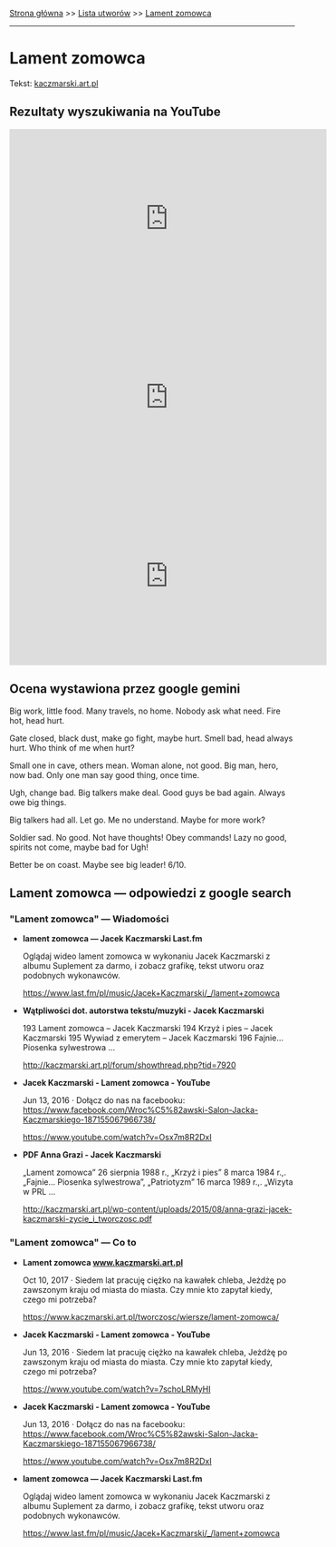 [Strona główna](../index.md) >> [Lista utworów](../list.md) >> [Lament zomowca](245.md)

---

# Lament zomowca

Tekst: [kaczmarski.art.pl](https://www.kaczmarski.art.pl/tworczosc/wiersze/lament-zomowca/)

## Rezultaty wyszukiwania na YouTube

<iframe width="560" height="315" src="https://www.youtube.com/embed/7schoLRMyHI?si=IdontcarewhotheIRSsendsImnotpayingtaxes" title="YouTube video player" frameborder="0" allow="accelerometer; autoplay; clipboard-write; encrypted-media; gyroscope; picture-in-picture; web-share" referrerpolicy="strict-origin-when-cross-origin" allowfullscreen></iframe>

<iframe width="560" height="315" src="https://www.youtube.com/embed/1h0bmA2W_n4?si=IdontcarewhotheIRSsendsImnotpayingtaxes" title="YouTube video player" frameborder="0" allow="accelerometer; autoplay; clipboard-write; encrypted-media; gyroscope; picture-in-picture; web-share" referrerpolicy="strict-origin-when-cross-origin" allowfullscreen></iframe>

<iframe width="560" height="315" src="https://www.youtube.com/embed/Osx7m8R2DxI?si=IdontcarewhotheIRSsendsImnotpayingtaxes" title="YouTube video player" frameborder="0" allow="accelerometer; autoplay; clipboard-write; encrypted-media; gyroscope; picture-in-picture; web-share" referrerpolicy="strict-origin-when-cross-origin" allowfullscreen></iframe>

## Ocena wystawiona przez google gemini

Big work, little food. Many travels, no home. Nobody ask what need. Fire hot, head hurt.

Gate closed, black dust, make go fight, maybe hurt. Smell bad, head always hurt. Who think of me when hurt?

Small one in cave, others mean. Woman alone, not good. Big man, hero, now bad. Only one man say good thing, once time.

Ugh, change bad. Big talkers make deal. Good guys be bad again. Always owe big things.

Big talkers had all. Let go. Me no understand. Maybe for more work?

Soldier sad. No good. Not have thoughts! Obey commands! Lazy no good, spirits not come, maybe bad for Ugh!

Better be on coast. Maybe see big leader! 6/10.


## Lament zomowca — odpowiedzi z google search

### "Lament zomowca" — Wiadomości

- **lament zomowca — Jacek Kaczmarski  Last.fm**

    Oglądaj wideo lament zomowca w wykonaniu Jacek Kaczmarski z albumu Suplement za darmo, i zobacz grafikę, tekst utworu oraz podobnych wykonawców. 

   <https://www.last.fm/pl/music/Jacek+Kaczmarski/_/lament+zomowca>
- **Wątpliwości dot. autorstwa tekstu/muzyki - Jacek Kaczmarski**

    193 Lament zomowca – Jacek Kaczmarski 194 Krzyż i pies – Jacek Kaczmarski 195 Wywiad z emerytem – Jacek Kaczmarski 196 Fajnie… Piosenka sylwestrowa ... 

   <http://kaczmarski.art.pl/forum/showthread.php?tid=7920>
- **Jacek Kaczmarski - Lament zomowca - YouTube**

    Jun 13, 2016  ·  Dołącz do nas na facebooku: https://www.facebook.com/Wroc%C5%82awski-Salon-Jacka-Kaczmarskiego-187155067966738/ 

   <https://www.youtube.com/watch?v=Osx7m8R2DxI>
- **PDF Anna Grazi - Jacek Kaczmarski**

    „Lament zomowca” 26 sierpnia 1988 r., „Krzyż i pies” 8 marca 1984 r.,. „Fajnie… Piosenka sylwestrowa”, „Patriotyzm” 16 marca 1989 r.,. „Wizyta w PRL ... 

   <http://kaczmarski.art.pl/wp-content/uploads/2015/08/anna-grazi-jacek-kaczmarski-zycie_i_tworczosc.pdf>

### "Lament zomowca" — Co to

- **Lament zomowca www.kaczmarski.art.pl**

    Oct 10, 2017  ·  Siedem lat pracuję ciężko na kawałek chleba, Jeżdżę po zawszonym kraju od miasta do miasta. Czy mnie kto zapytał kiedy, czego mi potrzeba? 

   <https://www.kaczmarski.art.pl/tworczosc/wiersze/lament-zomowca/>
- **Jacek Kaczmarski - Lament zomowca - YouTube**

    Jun 13, 2016  ·  Siedem lat pracuję ciężko na kawałek chleba, Jeżdżę po zawszonym kraju od miasta do miasta. Czy mnie kto zapytał kiedy, czego mi potrzeba? 

   <https://www.youtube.com/watch?v=7schoLRMyHI>
- **Jacek Kaczmarski - Lament zomowca - YouTube**

    Jun 13, 2016  ·  Dołącz do nas na facebooku: https://www.facebook.com/Wroc%C5%82awski-Salon-Jacka-Kaczmarskiego-187155067966738/ 

   <https://www.youtube.com/watch?v=Osx7m8R2DxI>
- **lament zomowca — Jacek Kaczmarski  Last.fm**

    Oglądaj wideo lament zomowca w wykonaniu Jacek Kaczmarski z albumu Suplement za darmo, i zobacz grafikę, tekst utworu oraz podobnych wykonawców. 

   <https://www.last.fm/pl/music/Jacek+Kaczmarski/_/lament+zomowca>

